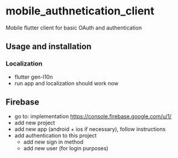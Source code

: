 # mobile_authnetication_client
Mobile flutter client for basic OAuth and authentication 

## Usage and installation
### Localization
- flutter gen-l10n
- run app and localization should work now

## Firebase
- go to: implementation https://console.firebase.google.com/u/1/
- add new project
- add new app (android + ios if necessary), follow instructions
- add authentication to this project
  - add new sign in method
  - add new user (for login purposes)